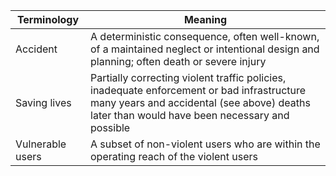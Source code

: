 | Terminology | Meaning |
| ------------------- | ------- |
| Accident | A deterministic consequence, often well-known, of a maintained neglect or intentional design and planning; often death or severe injury |
| Saving lives | Partially correcting violent traffic policies, inadequate enforcement or bad infrastructure many years and accidental (see above) deaths later than would have been necessary and possible |
| Vulnerable users | A subset of non-violent users who are within the operating reach of the violent users |
